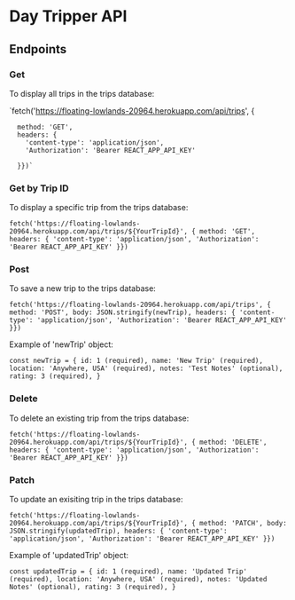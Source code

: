 # Day Tripper API

## Endpoints

### Get
To display all trips in the trips database:

`fetch('https://floating-lowlands-20964.herokuapp.com/api/trips', {

      method: 'GET',
      headers: {
        'content-type': 'application/json',
        'Authorization': 'Bearer REACT_APP_API_KEY'
        
      }})`

### Get by Trip ID
To display a specific trip from the trips database:

`fetch('https://floating-lowlands-20964.herokuapp.com/api/trips/${YourTripId}', {
      method: 'GET',
      headers: {
        'content-type': 'application/json',
        'Authorization': 'Bearer REACT_APP_API_KEY'
      }})`

### Post
To save a new trip to the trips database:

`fetch('https://floating-lowlands-20964.herokuapp.com/api/trips', {
      method: 'POST',
      body: JSON.stringify(newTrip),
      headers: {
        'content-type': 'application/json',
        'Authorization': 'Bearer REACT_APP_API_KEY'
      }})`

Example of 'newTrip' object:

`const newTrip = {
            id: 1 (required),
            name: 'New Trip' (required),
            location: 'Anywhere, USA' (required),
            notes: 'Test Notes' (optional),
            rating: 3 (required),
            }`

### Delete
To delete an existing trip from the trips database:

`fetch('https://floating-lowlands-20964.herokuapp.com/api/trips/${YourTripId}', {
        method: 'DELETE',
        headers: {
            'content-type': 'application/json',
            'Authorization': 'Bearer REACT_APP_API_KEY'
        }})`

### Patch
To update an exisiting trip in the trips database:

`fetch('https://floating-lowlands-20964.herokuapp.com/api/trips/${YourTripId}', {
      method: 'PATCH',
      body: JSON.stringify(updatedTrip),
      headers: {
        'content-type': 'application/json',
        'Authorization': 'Bearer REACT_APP_API_KEY'
      }})`

Example of 'updatedTrip' object:

`const updatedTrip = {
            id: 1 (required),
            name: 'Updated Trip' (required),
            location: 'Anywhere, USA' (required),
            notes: 'Updated Notes' (optional),
            rating: 3 (required),
            }`
